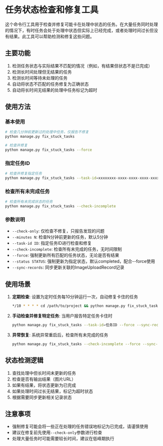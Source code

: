 # 任务状态检查和修复工具

这个命令行工具用于检查并修复可能卡在处理中状态的任务。在大量任务同时处理的情况下，有时任务会处于处理中状态但实际上已经完成，或者处理时间过长但没有结果。此工具可以帮助检测和修复这些问题。

## 主要功能

1. 检测任务状态与实际结果不匹配的情况（例如，有结果但状态不是已完成）
2. 检测长时间处理但无结果的任务
3. 检测长时间等待未处理的任务
4. 自动将状态不匹配的任务修复为正确状态
5. 自动将长时间无结果的处理中任务标记为超时

## 使用方法

### 基本使用

```bash
# 检查几分钟前更新过的处理中任务，仅报告不修复
python manage.py fix_stuck_tasks

# 检查并修复
python manage.py fix_stuck_tasks --force
```

### 指定任务ID

```bash
# 检查并修复指定任务
python manage.py fix_stuck_tasks --task-id=xxxxxxxx-xxxx-xxxx-xxxx-xxxxxxxxxxxx --force
```

### 检查所有未完成任务

```bash
# 检查所有未完成状态的任务
python manage.py fix_stuck_tasks --check-incomplete
```

### 参数说明

* `--check-only`: 仅检查不修复，只报告发现的问题
* `--minutes N`: 检查N分钟前更新的任务，默认5分钟
* `--task-id ID`: 指定任务ID进行检查和修复
* `--check-incomplete`: 检查所有未完成的任务，无时间限制
* `--force`: 强制更新所有匹配的任务状态，无论是否有结果
* `--status STATUS`: 强制更新为指定状态，默认completed，配合--force使用
* `--sync-records`: 同步更新关联的ImageUploadRecord记录

## 使用场景

1. **定期检查**: 设置为定时任务每10分钟运行一次，自动修复卡住的任务
   ```bash
   */10 * * * * cd /path/to/project && python manage.py fix_stuck_tasks --force --sync-records
   ```

2. **手动检查并修复特定任务**: 当用户报告特定任务卡住时
   ```bash
   python manage.py fix_stuck_tasks --task-id=任务ID --force --sync-records
   ```

3. **异常恢复**: 系统异常重启后，检查所有未完成的任务
   ```bash
   python manage.py fix_stuck_tasks --check-incomplete --force --sync-records
   ```

## 状态检测逻辑

1. 查找处理中但长时间未更新的任务
2. 检查是否有输出结果（图片URL）
3. 如果有结果，将状态更新为已完成
4. 如果处理时间过长无结果，标记为超时状态
5. 根据需要同步更新相关记录状态

## 注意事项

* 强制修复可能会将一些正在处理的任务错误地标记为已完成，请谨慎使用
* 建议在修复前先使用`--check-only`参数进行检查
* 处理大量任务时可能需要较长时间，建议在低峰期执行 